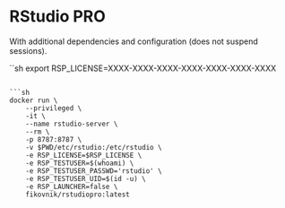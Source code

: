 # RStudio PRO

With additional dependencies and configuration (does not suspend sessions).

``sh
export RSP_LICENSE=XXXX-XXXX-XXXX-XXXX-XXXX-XXXX-XXXX
```

```sh
docker run \
    --privileged \
    -it \
    --name rstudio-server \
    --rm \
    -p 8787:8787 \
    -v $PWD/etc/rstudio:/etc/rstudio \
    -e RSP_LICENSE=$RSP_LICENSE \
    -e RSP_TESTUSER=$(whoami) \
    -e RSP_TESTUSER_PASSWD='rstudio' \
    -e RSP_TESTUSER_UID=$(id -u) \
    -e RSP_LAUNCHER=false \
    fikovnik/rstudiopro:latest
```

